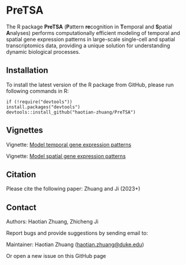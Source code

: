 # PreTSA
The R package **PreTSA** (**P**attern **re**cognition in **T**emporal and **S**patial **A**nalyses) performs computationally efficient modeling of temporal and spatial gene expression patterns in large-scale single-cell and spatial transcriptomics data, providing a unique solution for understanding dynamic biological processes.

## Installation

To install the latest version of the R package from GitHub, please run following commands in R:

```         
if (!require("devtools"))
install.packages("devtools")
devtools::install_github("haotian-zhuang/PreTSA")
```

## Vignettes

Vignette: [Model temporal gene expression patterns](https://haotian-zhuang.github.io/PreTSA/articles/PreTSA_temporal.html)

Vignette: [Model spatial gene expression patterns](https://haotian-zhuang.github.io/PreTSA/articles/PreTSA_spatial.html)

## Citation

Please cite the following paper: Zhuang and Ji (2023+)

## Contact

Authors: Haotian Zhuang, Zhicheng Ji

Report bugs and provide suggestions by sending email to:

Maintainer: Haotian Zhuang (haotian.zhuang@duke.edu)

Or open a new issue on this GitHub page
